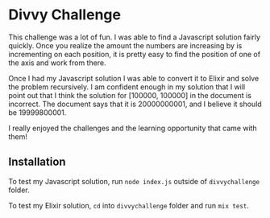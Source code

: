 # Divvy Challenge

This challenge was a lot of fun. I was able to find a Javascript solution fairly quickly.  Once you realize the amount the numbers are increasing by is incrementing on each position, it is pretty easy to find the position of one of the axis and work from there.

Once I had my Javascript solution I was able to convert it to Elixir and solve the problem recursively.  I am confident enough in my solution that I will point out that I think the solution for [100000, 100000] in the document is incorrect. The document says that it is 20000000001, and I believe it should be 19999800001.

I really enjoyed the challenges and the learning opportunity that came with them!


## Installation
To test my Javascript solution, run `node index.js` outside of `divvychallenge` folder.

To test my Elixir solution, `cd` into `divvychallenge` folder and run `mix test`. 
